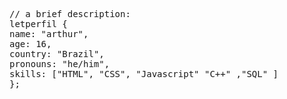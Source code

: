 <pre><span class="pl-c">// a brief description:</span>
<span class="pl-k">let</span><span class="pl-s1">perfil</span><span class="pl-kos"></span> <span class="pl-kos">{</span>
<span class="pl-c1">name</span>: <span class="pl-s">"arthur"</span><span class="pl-kos">,</span>
<span class="pl-c1">age</span>: <span class="pl-c1">16</span><span class="pl-kos">,</span>
<span class="pl-c1">country</span>: <span class="pl-s">"Brazil"</span><span class="pl-kos">,</span>
<span class="pl-c1">pronouns</span>: <span class="pl-s">"he/him"</span><span class="pl-kos">,</span>
<span class="pl-c1">skills</span>: <span class="pl-kos">[</span><span class="pl-s">"HTML"</span><span class="pl-kos">,</span> <span class="pl-s">"CSS"</span><span class="pl-kos">,</span> <span class="pl-s">"Javascript"</span> <span class="pl-kos">"C++"</span> <span class="pl-kos">,</span><span class="pl-kos">"SQL"</span> <span class="pl-kos">]</span>
<span class="pl-kos">}</span><span class="pl-kos">;</span></pre>

